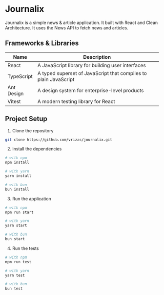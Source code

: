 <!-- create a stack overview and project setup tutorial -->

# Journalix

Journalix is a simple news & article application. It built with React and Clean Architecture. It uses the News API to fetch news and articles.

## Frameworks & Libraries

| Name       | Description                                                      |
| ---------- | ---------------------------------------------------------------- |
| React      | A JavaScript library for building user interfaces                |
| TypeScript | A typed superset of JavaScript that compiles to plain JavaScript |
| Ant Design | A design system for enterprise-level products                    |
| Vitest     | A modern testing library for React                               |

## Project Setup

1. Clone the repository

```bash
git clone https://github.com/vrizas/journalix.git
```

2. Install the dependencies

```bash
# with npm
npm install

# with yarn
yarn install

# with bun
bun install
```

3. Run the application

```bash
# with npm
npm run start

# with yarn
yarn start

# with bun
bun start
```

4. Run the tests

```bash
# with npm
npm run test

# with yarn
yarn test

# with bun
bun test
```
